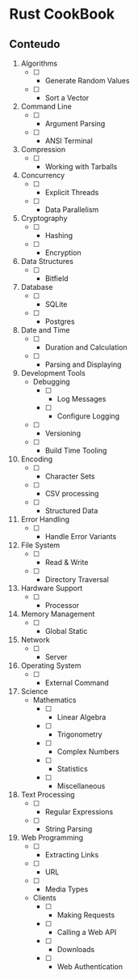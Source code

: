# Rust CookBook


## Conteudo
1. Algorithms
    - [ ] - Generate Random Values
    - [ ] - Sort a Vector
2. Command Line
    - [ ] - Argument Parsing
    - [ ] - ANSI Terminal
3. Compression
    - [ ] - Working with Tarballs
4. Concurrency
    - [ ] - Explicit Threads
    - [ ] - Data Parallelism
5. Cryptography
    - [ ] - Hashing
    - [ ] - Encryption
6. Data Structures
    - [ ] - Bitfield
7. Database
    - [ ] - SQLite
    - [ ] - Postgres
8. Date and Time
    - [ ] - Duration and Calculation
    - [ ] - Parsing and Displaying
9. Development Tools
    - Debugging
        - [ ] - Log Messages
        - [ ] - Configure Logging
    - [ ] - Versioning
    - [ ] - Build Time Tooling
10. Encoding
    - [ ] - Character Sets
    - [ ] - CSV processing
    - [ ] - Structured Data
11. Error Handling
    - [ ] - Handle Error Variants
12. File System
    - [ ] - Read & Write
    - [ ] - Directory Traversal
13. Hardware Support
    - [ ] - Processor
14. Memory Management
    - [ ] - Global Static
15. Network
    - [ ] - Server
16. Operating System
    - [ ] - External Command
17. Science
    - Mathematics
        - [ ] - Linear Algebra
        - [ ] - Trigonometry
        - [ ] - Complex Numbers
        - [ ] - Statistics
        - [ ] - Miscellaneous
18. Text Processing
    - [ ] - Regular Expressions
    - [ ] - String Parsing
19. Web Programming
    - [ ] - Extracting Links
    - [ ] - URL
    - [ ] - Media Types
    - Clients
        - [ ] - Making Requests
        - [ ] - Calling a Web API
        - [ ] - Downloads
        - [ ] - Web Authentication

